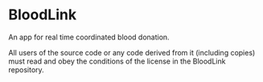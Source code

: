 # BloodLink

An app for real time coordinated blood donation.

All users of the source code or any code derived from it (including copies) must read and obey the conditions of the license in the BloodLink repository.
